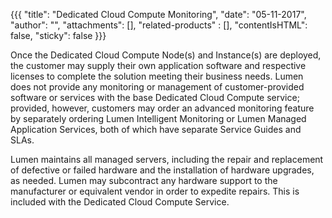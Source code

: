 {{{
  "title": "Dedicated Cloud Compute Monitoring",
  "date": "05-11-2017",
  "author": "",
  "attachments": [],
  "related-products" : [],
  "contentIsHTML": false,
  "sticky": false
}}}

Once the Dedicated Cloud Compute Node(s) and Instance(s) are deployed, the customer may supply their own application software and respective licenses to complete the solution meeting their business needs. Lumen does not provide any monitoring or management of customer-provided software or services with the base Dedicated Cloud Compute service; provided, however, customers may order an advanced monitoring feature by separately ordering Lumen Intelligent Monitoring or Lumen Managed Application Services, both of which have separate Service Guides and SLAs.

Lumen maintains all managed servers, including the repair and replacement of defective or failed hardware and the installation of hardware upgrades, as needed. Lumen may subcontract any hardware support to the manufacturer or equivalent vendor in order to expedite repairs. This is included with the Dedicated Cloud Compute Service.
